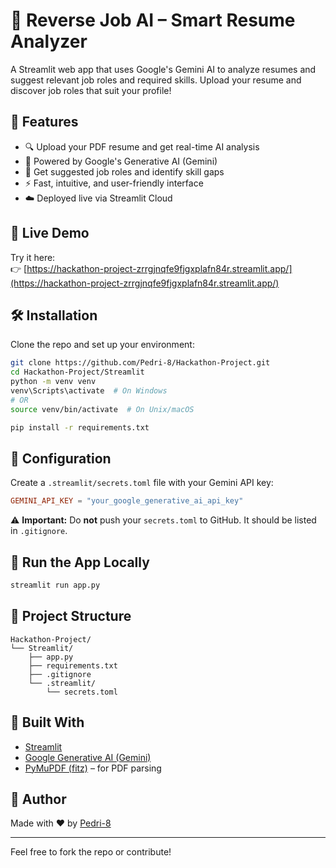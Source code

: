 # 🤖 Reverse Job AI – Smart Resume Analyzer

A Streamlit web app that uses Google's Gemini AI to analyze resumes and suggest relevant job roles and required skills. Upload your resume and discover job roles that suit your profile!

## 🚀 Features

- 🔍 Upload your PDF resume and get real-time AI analysis  
- 🧠 Powered by Google's Generative AI (Gemini)  
- 📝 Get suggested job roles and identify skill gaps  
- ⚡ Fast, intuitive, and user-friendly interface  
- ☁️ Deployed live via Streamlit Cloud  

## 📸 Live Demo

Try it here:  
👉 [https://hackathon-project-zrrgjnqfe9fjgxplafn84r.streamlit.app/](https://hackathon-project-zrrgjnqfe9fjgxplafn84r.streamlit.app/)

## 🛠️ Installation

Clone the repo and set up your environment:

```bash
git clone https://github.com/Pedri-8/Hackathon-Project.git
cd Hackathon-Project/Streamlit
python -m venv venv
venv\Scripts\activate  # On Windows
# OR
source venv/bin/activate  # On Unix/macOS

pip install -r requirements.txt
````

## 🔐 Configuration

Create a `.streamlit/secrets.toml` file with your Gemini API key:

```toml
GEMINI_API_KEY = "your_google_generative_ai_api_key"
```

⚠️ **Important:** Do **not** push your `secrets.toml` to GitHub. It should be listed in `.gitignore`.

## 🏃 Run the App Locally

```bash
streamlit run app.py
```

## 📁 Project Structure

```
Hackathon-Project/
└── Streamlit/
    ├── app.py
    ├── requirements.txt
    ├── .gitignore
    └── .streamlit/
        └── secrets.toml
```

## 🧠 Built With

* [Streamlit](https://streamlit.io/)
* [Google Generative AI (Gemini)](https://ai.google.dev/)
* [PyMuPDF (fitz)](https://pymupdf.readthedocs.io/en/latest/) – for PDF parsing

## 👤 Author

Made with ❤️ by [Pedri-8](https://github.com/Pedri-8)

---

Feel free to fork the repo or contribute!

```
